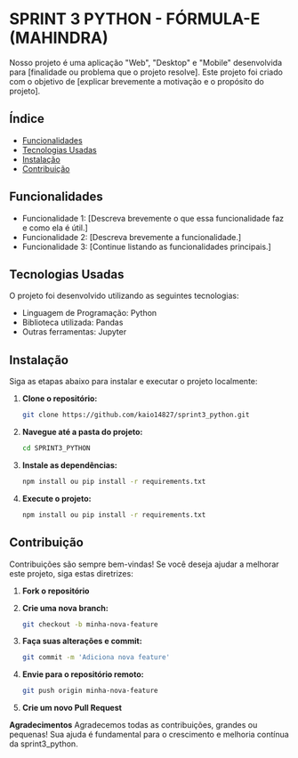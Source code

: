 # SPRINT 3 PYTHON - FÓRMULA-E (MAHINDRA)

Nosso projeto é uma aplicação "Web", "Desktop" e "Mobile" desenvolvida para [finalidade ou problema que o projeto resolve]. Este projeto foi criado com o objetivo de [explicar brevemente a motivação e o propósito do projeto].

## Índice
- [Funcionalidades](#funcionalidades)
- [Tecnologias Usadas](#tecnologias-usadas)
- [Instalação](#instalação)
- [Contribuição](#contribuição)

## Funcionalidades
- Funcionalidade 1: [Descreva brevemente o que essa funcionalidade faz e como ela é útil.]
- Funcionalidade 2: [Descreva brevemente a funcionalidade.]
- Funcionalidade 3: [Continue listando as funcionalidades principais.]

## Tecnologias Usadas

O projeto foi desenvolvido utilizando as seguintes tecnologias:

- Linguagem de Programação: Python
- Biblioteca utilizada: Pandas
- Outras ferramentas: Jupyter

## Instalação

Siga as etapas abaixo para instalar e executar o projeto localmente:

1. **Clone o repositório:**
   ```bash
   git clone https://github.com/kaio14827/sprint3_python.git
   
2. **Navegue até a pasta do projeto:**
   ```bash
   cd SPRINT3_PYTHON
   
3. **Instale as dependências:**
   ```bash
   npm install ou pip install -r requirements.txt

4. **Execute o projeto:**
   ```bash
   npm install ou pip install -r requirements.txt
   
## Contribuição

Contribuições são sempre bem-vindas! Se você deseja ajudar a melhorar este projeto, siga estas diretrizes:

1. **Fork o repositório** 

2. **Crie uma nova branch:** 
   ```bash
   git checkout -b minha-nova-feature

3. **Faça suas alterações e commit:**
   ```bash
   git commit -m 'Adiciona nova feature'

4. **Envie para o repositório remoto:**
   ```bash
   git push origin minha-nova-feature

5. **Crie um novo Pull Request**


**Agradecimentos**
Agradecemos todas as contribuições, grandes ou pequenas! Sua ajuda é fundamental para o crescimento e melhoria contínua da sprint3_python.
